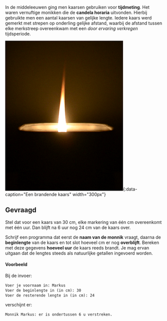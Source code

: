 In de middeleeuwen ging men kaarsen gebruiken voor **tijdmeting**. Het waren vernuftige monikken die de **candela horaria** uitvonden. Hierbij gebruikte men een aantal kaarsen van gelijke lengte. Iedere kaars werd gemerkt met strepen op onderling gelijke afstand, waarbij de afstand tussen elke merkstreep overeenkwam met een *door ervaring verkregen* tijdsperiode.

![Een brandende kaars.](media/candle.gif "Een brandende kaars."){:data-caption="Een brandende kaars" width="300px"}

## Gevraagd

Stel dat voor een kaars van 30 cm, elke markering van één cm overeenkomt met één uur. Dan blijft na 6 uur nog 24 cm van de kaars over.

Schrijf een programma dat eerst de **naam van de monnik** vraagt, daarna de **beginlengte** van de kaars en tot slot hoeveel cm er nog **overblijft**. Bereken met deze gegevens **hoeveel uur** de kaars reeds brandt. Je mag ervan uitgaan dat de lengtes steeds als natuurlijke getallen ingevoerd worden.

#### Voorbeeld

Bij de invoer:
```
Voer je voornaam in: Markus
Voer de beginlengte in (in cm): 30
Voer de resterende lengte in (in cm): 24
```

verschijnt er:
```
Monnik Markus: er is ondertussen 6 u verstreken.
```